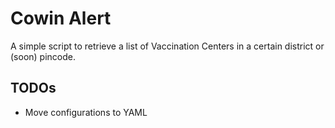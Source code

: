 # Cowin Alert

A simple script to retrieve a list of Vaccination Centers in a certain district or (soon) pincode.

## TODOs

- Move configurations to YAML
